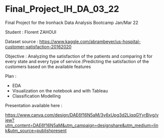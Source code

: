 # Final_Project_IH_DA_03_22
Final Project for the Ironhack Data Analysis Bootcamp Jan/Mar 22

Student : Florent ZAHOUI

Dataset source : https://www.kaggle.com/abrambeyer/us-hospital-customer-satisfaction-20162020

Objective : Analyzing the satisfaction of the patients and comparing it for every state and every type of service /Predicting the satisfaction of the customers based on the available features

Plan :
- EDA
- Visualization on the notebook and with Tableau
- Classification Modelling

Presentation available here : 

https://www.canva.com/design/DAE6f16N5aM/3y6xUpg3d2LlqqGYyrBiyg/view?utm_content=DAE6f16N5aM&utm_campaign=designshare&utm_medium=link&utm_source=publishpresent
